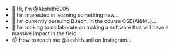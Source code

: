 - 👋 Hi, I’m @Akshith6905
- 👀 I’m interested in learning something new...
- 🌱 I’m currently pursuing B.tech, in the course CSE(AI&ML)...
- 💞️ I’m looking to collaborate on making a software that will have a massive impact in the field...
- 📫 How to reach me @akshith.anil on Instagram...
<!---
Akshith6905/Akshith6905 is a ✨ special ✨ repository because its `README.md` (this file) appears on your GitHub profile.
You can click the Preview link to take a look at your changes.
--->
